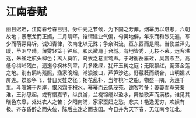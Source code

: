 # 江南春赋

丽日迟迟，江南春兮春已归。分中元之节候，为下国之芳菲。烟幂历以堪悲，六朝故地；景葱龙而正媚，二月晴晖。谁谓建业气偏，句吴地僻，年来而和煦先遍，寒少而萌芽易坼。诚知青律，吹南北以无殊；争奈洪流，亘东西而是隔。当使兰泽先暖，苹洲早晴。薄雾轻笼于钟阜，和风微扇于台城。有地皆秀，无枝不荣。远客堪迷，朱雀之航头柳色；离人莫听，乌衣之巷里莺声。于时衡岳雁过，吴宫燕至。高低兮梅岭残白，逦迤兮枫林列翠。几多嫩绿，犹开玉树之庭；无限飘红，竞落金莲之地。别有鸥屿残照，渔家晚烟，潮浪渡口，芦笋沙边。野葳蕤而绣合，山明媚以屏连。蝶影争飞，昔日吴娃之径；扬花乱扑，当年桃叶之船。物盛一隅，芳连千里。斗喧妍于两岸，恨风霜于积水。幂幂而云低茂苑，谢客吟多；萋萋而草夹秦淮，王孙思起。或有惜嘉节，纵良游，兰桡锦缆以盈水，舞袖歌声而满楼。谁见其晓色东皋，处处农人之苦；夕阳南浦，家家蚕妇之愁。悲夫！艳逸无穷，欢娱有极。齐东昏醉之而失位，陈后主迷之而丧国。今日并为天下春，无江南兮江北。